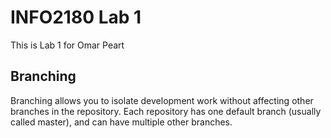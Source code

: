 # INFO2180 Lab 1  
This is Lab 1 for Omar Peart
## Branching  
Branching allows you to isolate development work without affecting other branches in the repository. Each repository has one default branch (usually called master), and can have multiple other branches. 